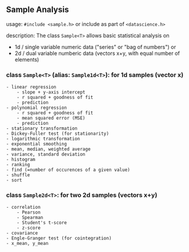 ## Sample Analysis     
usage: `#include <sample.h>` or include as part of `<datascience.h>`

description:
The class `Sample<T>` allows basic statistical analysis on
- 1d / single variable numeric data ("series" or "bag of numbers") or
- 2d / dual variable numberic data (vectors x+y, with equal number of elements)


### class `Sample<T>` (alias: `Sample1d<T>`): for 1d samples (vector x)
    - linear regression
        - slope + y-axis intercept
        - r squared + goodness of fit
        - prediction
    - polynomial regression
        - r squared + goodness of fit
        - mean squared error (MSE)
        - prediction
    - stationary transformation
    - Dickey-Fuller test (for stationarity)
    - logarithmic transformation
    - exponential smoothing
    - mean, median, weighted average
    - variance, standard deviation
    - histogram
    - ranking
    - find (=number of occurences of a given value)
    - shuffle
    - sort

### class `Sample2d<T>`: for two 2d samples (vectors x+y)
    - correlation
        - Pearson
        - Spearman
        - Student's t-score
        - z-score
    - covariance
    - Engle-Granger test (for cointegration)
    - x_mean, y_mean